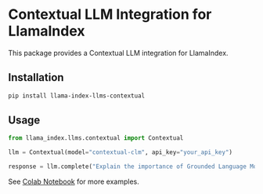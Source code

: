 # Contextual LLM Integration for LlamaIndex

This package provides a Contextual LLM integration for LlamaIndex.

## Installation

```bash
pip install llama-index-llms-contextual
```

## Usage

```python
from llama_index.llms.contextual import Contextual

llm = Contextual(model="contextual-clm", api_key="your_api_key")

response = llm.complete("Explain the importance of Grounded Language Models.")
```

See [Colab Notebook](https://colab.research.google.com/github/run-llama/llama_index/blob/main/llama-index-integrations/llms/llama-index-llms-contextual/llama_index/llms/contextual/test-contextual.ipynb) for more examples.

